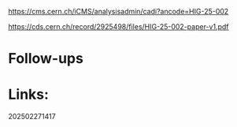 https://cms.cern.ch/iCMS/analysisadmin/cadi?ancode=HIG-25-002

https://cds.cern.ch/record/2925498/files/HIG-25-002-paper-v1.pdf
# Follow-ups


# Links: 



202502271417
